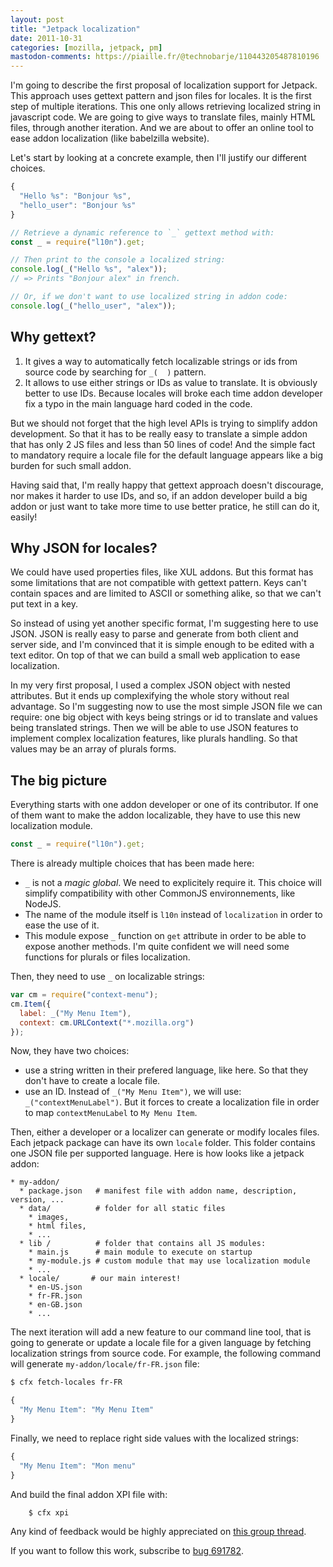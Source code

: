```yaml
---
layout: post
title: "Jetpack localization"
date: 2011-10-31
categories: [mozilla, jetpack, pm]
mastodon-comments: https://piaille.fr/@technobarje/110443205487810196
---
```

I'm going to describe the first proposal of localization support for Jetpack. 
This approach uses gettext pattern and json files for locales.
It is the first step of multiple iterations. This one only allows retrieving localized string in javascript code.
We are going to give ways to translate files, mainly HTML files, through another iteration.
And we are about to offer an online tool to ease addon localization (like babelzilla website).

Let's start by looking at a concrete example, then I'll justify our different choices.

``` javascript French locale file
{
  "Hello %s": "Bonjour %s",
  "hello_user": "Bonjour %s"
}
```

``` javascript Addon code
// Retrieve a dynamic reference to `_` gettext method with:
const _ = require("l10n").get;

// Then print to the console a localized string:
console.log(_("Hello %s", "alex"));
// => Prints "Bonjour alex" in french.

// Or, if we don't want to use localized string in addon code:
console.log(_("hello_user", "alex"));
```

Why gettext?
------------
1. It gives a way to automatically fetch localizable strings or ids from source code
by searching for `_(  )` pattern. 
2. It allows to use either strings or IDs as value to translate. 
It is obviously better to use IDs. Because locales will broke
each time addon developer fix a typo in the main language hard coded in the code.

But we should not forget that the high level APIs is trying to
simplify addon development. So that it has to be really easy to translate a simple
addon that has only 2 JS files and less than 50 lines of code!
And the simple fact to mandatory require a locale file for the default language
appears like a big burden for such small addon.

Having said that, I'm really happy that gettext approach doesn't discourage, nor
makes it harder to use IDs, and so, if an addon developer build a big addon
or just want to take more time to use better pratice, he still can do it, easily!

Why JSON for locales?
---------------------
We could have used properties files, like XUL addons. But this format has some 
limitations that are not compatible with gettext pattern. Keys can't contain spaces
and are limited to ASCII or something alike, so that we can't put text in a key.

So instead of using yet another specific format, I'm suggesting here to use JSON.
JSON is really easy to parse and generate from both client and server side,
and I'm convinced that it is simple enough to be edited with a text editor.
On top of that we can build a small web application to ease localization.

In my very first proposal, I used a complex JSON object with nested attributes.
But it ends up complexifying the whole story without real advantage.
So I'm suggesting now to use the most simple JSON file we can require: 
one big object with keys being strings or id to translate and values being translated strings.
Then we will be able to use JSON features to implement complex localization features,
like plurals handling. So that values may be an array of plurals forms.

The big picture
---------------
Everything starts with one addon developer or one of its contributor.
If one of them want to make the addon localizable, they have to use this new localization module.
```  js
const _ = require("l10n").get;
```

There is already multiple choices that has been made here:

 - `_` is not a _magic global_. We need to explicitely require it. 
This choice will simplify compatibility with other CommonJS environnements, like NodeJS.
 - The name of the module itself is `l10n` instead of `localization` in order to ease the use of it.
 - This module expose `_` function on `get` attribute in order to be able to 
expose another methods. I'm quite confident we will need some functions for plurals or files localization.

Then, they need to use `_` on localizable strings:
```  js
var cm = require("context-menu");
cm.Item({
  label: _("My Menu Item"),
  context: cm.URLContext("*.mozilla.org")
});
```

Now, they have two choices:

 * use a string written in their prefered language, like here. 
So that they don't have to create a locale file.
 * use an ID. Instead of `_("My Menu Item")`, we will use: `_("contextMenuLabel")`.
But it forces to create a localization file in order to map `contextMenuLabel` to `My Menu Item`.

Then, either a developer or a localizer can generate or modify locales files.
Each jetpack package can have its own `locale` folder. 
This folder contains one JSON file per supported language.
Here is how looks like a jetpack addon:

    * my-addon/
      * package.json   # manifest file with addon name, description, version, ...
      * data/          # folder for all static files
        * images, 
        * html files, 
        * ...
      * lib /          # folder that contains all JS modules:
        * main.js      # main module to execute on startup
        * my-module.js # custom module that may use localization module
        * ...
      * locale/       # our main interest!
        * en-US.json
        * fr-FR.json
        * en-GB.json
        * ...

The next iteration will add a new feature to our command line tool,
that is going to generate or update a locale file for a given language by fetching localization strings from source code.
For example, the following command will generate `my-addon/locale/fr-FR.json` file:

``` sh
$ cfx fetch-locales fr-FR
```

``` javascript my-addon/locale/fr-FR.json
{
  "My Menu Item": "My Menu Item"
}
```

Finally, we need to replace right side values with the localized strings:
``` javascript
{
  "My Menu Item": "Mon menu"
}
```
And build the final addon XPI file with:

``` sh
    $ cfx xpi
```

Any kind of feedback would be highly appreciated on [this group thread](https://groups.google.com/group/mozilla-labs-jetpack/t/da50c6dac33b445b).

If you want to follow this work, 
subscribe to [bug 691782](https://bugzilla.mozilla.org/show_bug.cgi?id=691782).

